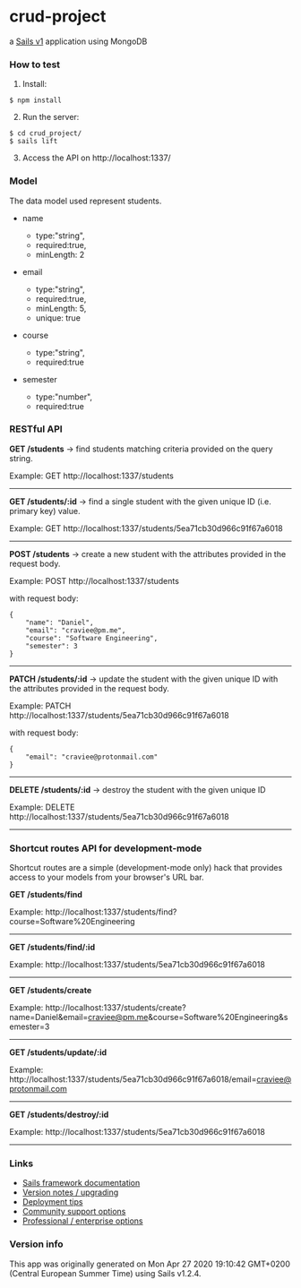 # crud-project

a [Sails v1](https://sailsjs.com) application using MongoDB

### How to test

1. Install:
```
$ npm install
```
2. Run the server:
```
$ cd crud_project/
$ sails lift
```
3. Access the API on http://localhost:1337/

### Model

The data model used represent students.

* name
  * type:"string",
  * required:true,
  * minLength: 2

* email
  * type:"string",
  * required:true,
  * minLength: 5,
  * unique: true

* course
  * type:"string",
  * required:true

* semester
  * type:"number",
  * required:true

### RESTful API

**GET /students** -> find students matching criteria provided on the query string.

Example: GET http://localhost:1337/students
___
**GET /students/:id** -> find a single student with the given unique ID (i.e. primary key) value.

Example: GET http://localhost:1337/students/5ea71cb30d966c91f67a6018
___
**POST /students** -> create a new student with the attributes provided in the request body.

Example: POST http://localhost:1337/students

with request body:
```
{
    "name": "Daniel",
    "email": "craviee@pm.me",
    "course": "Software Engineering",
    "semester": 3
}
```
___
**PATCH /students/:id** -> update the student with the given unique ID with the attributes provided in the request body.

Example: PATCH http://localhost:1337/students/5ea71cb30d966c91f67a6018

with request body:
```
{
    "email": "craviee@protonmail.com"
}
```
___
**DELETE /students/:id** -> destroy the student with the given unique ID

Example: DELETE http://localhost:1337/students/5ea71cb30d966c91f67a6018
___
### Shortcut routes API for development-mode
Shortcut routes are a simple (development-mode only) hack that provides access to your models from your browser's URL bar.

**GET /students/find**

Example: http://localhost:1337/students/find?course=Software%20Engineering
___
**GET /students/find/:id**

Example: http://localhost:1337/students/5ea71cb30d966c91f67a6018
___
**GET /students/create**

Example: http://localhost:1337/students/create?name=Daniel&email=craviee@pm.me&course=Software%20Engineering&semester=3
___
**GET /students/update/:id**

Example: http://localhost:1337/students/5ea71cb30d966c91f67a6018/email=craviee@protonmail.com
___
**GET /students/destroy/:id**

Example: http://localhost:1337/students/5ea71cb30d966c91f67a6018
___
### Links

+ [Sails framework documentation](https://sailsjs.com/get-started)
+ [Version notes / upgrading](https://sailsjs.com/documentation/upgrading)
+ [Deployment tips](https://sailsjs.com/documentation/concepts/deployment)
+ [Community support options](https://sailsjs.com/support)
+ [Professional / enterprise options](https://sailsjs.com/enterprise)


### Version info

This app was originally generated on Mon Apr 27 2020 19:10:42 GMT+0200 (Central European Summer Time) using Sails v1.2.4.

<!-- Internally, Sails used [`sails-generate@1.16.13`](https://github.com/balderdashy/sails-generate/tree/v1.16.13/lib/core-generators/new). -->



<!--
Note:  Generators are usually run using the globally-installed `sails` CLI (command-line interface).  This CLI version is _environment-specific_ rather than app-specific, thus over time, as a project's dependencies are upgraded or the project is worked on by different developers on different computers using different versions of Node.js, the Sails dependency in its package.json file may differ from the globally-installed Sails CLI release it was originally generated with.  (Be sure to always check out the relevant [upgrading guides](https://sailsjs.com/upgrading) before upgrading the version of Sails used by your app.  If you're stuck, [get help here](https://sailsjs.com/support).)
-->

